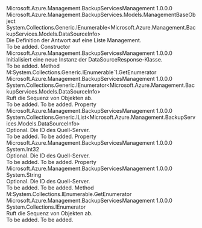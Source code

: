 <Type Name="DataSourceResponse" FullName="Microsoft.Azure.Management.BackupServices.Models.DataSourceResponse">
  <TypeSignature Language="C#" Value="public class DataSourceResponse : Microsoft.Azure.Management.BackupServices.Models.ManagementBaseObject, System.Collections.Generic.IEnumerable&lt;Microsoft.Azure.Management.BackupServices.Models.DataSourceInfo&gt;" />
  <TypeSignature Language="ILAsm" Value=".class public auto ansi beforefieldinit DataSourceResponse extends Microsoft.Azure.Management.BackupServices.Models.ManagementBaseObject implements class System.Collections.Generic.IEnumerable`1&lt;class Microsoft.Azure.Management.BackupServices.Models.DataSourceInfo&gt;, class System.Collections.IEnumerable" />
  <TypeSignature Language="DocId" Value="T:Microsoft.Azure.Management.BackupServices.Models.DataSourceResponse" />
  <TypeSignature Language="VB.NET" Value="Public Class DataSourceResponse&#xA;Inherits ManagementBaseObject&#xA;Implements IEnumerable(Of DataSourceInfo)" />
  <TypeSignature Language="F#" Value="type DataSourceResponse = class&#xA;    inherit ManagementBaseObject&#xA;    interface seq&lt;DataSourceInfo&gt;&#xA;    interface IEnumerable" />
  <AssemblyInfo>
    <AssemblyName>Microsoft.Azure.Management.BackupServicesManagement</AssemblyName>
    <AssemblyVersion>1.0.0.0</AssemblyVersion>
  </AssemblyInfo>
  <Base>
    <BaseTypeName>Microsoft.Azure.Management.BackupServices.Models.ManagementBaseObject</BaseTypeName>
  </Base>
  <Interfaces>
    <Interface>
      <InterfaceName>System.Collections.Generic.IEnumerable&lt;Microsoft.Azure.Management.BackupServices.Models.DataSourceInfo&gt;</InterfaceName>
    </Interface>
  </Interfaces>
  <Docs>
    <summary>
            Die Definition der Antwort auf eine Liste Management.
            </summary>
    <remarks>To be added.</remarks>
  </Docs>
  <Members>
    <Member MemberName=".ctor">
      <MemberSignature Language="C#" Value="public DataSourceResponse ();" />
      <MemberSignature Language="ILAsm" Value=".method public hidebysig specialname rtspecialname instance void .ctor() cil managed" />
      <MemberSignature Language="DocId" Value="M:Microsoft.Azure.Management.BackupServices.Models.DataSourceResponse.#ctor" />
      <MemberSignature Language="VB.NET" Value="Public Sub New ()" />
      <MemberType>Constructor</MemberType>
      <AssemblyInfo>
        <AssemblyName>Microsoft.Azure.Management.BackupServicesManagement</AssemblyName>
        <AssemblyVersion>1.0.0.0</AssemblyVersion>
      </AssemblyInfo>
      <Parameters />
      <Docs>
        <summary>
            Initialisiert eine neue Instanz der DataSourceResponse-Klasse.
            </summary>
        <remarks>To be added.</remarks>
      </Docs>
    </Member>
    <Member MemberName="GetEnumerator">
      <MemberSignature Language="C#" Value="public System.Collections.Generic.IEnumerator&lt;Microsoft.Azure.Management.BackupServices.Models.DataSourceInfo&gt; GetEnumerator ();" />
      <MemberSignature Language="ILAsm" Value=".method public hidebysig newslot virtual instance class System.Collections.Generic.IEnumerator`1&lt;class Microsoft.Azure.Management.BackupServices.Models.DataSourceInfo&gt; GetEnumerator() cil managed" />
      <MemberSignature Language="DocId" Value="M:Microsoft.Azure.Management.BackupServices.Models.DataSourceResponse.GetEnumerator" />
      <MemberSignature Language="VB.NET" Value="Public Function GetEnumerator () As IEnumerator(Of DataSourceInfo)" />
      <MemberSignature Language="F#" Value="abstract member GetEnumerator : unit -&gt; System.Collections.Generic.IEnumerator&lt;Microsoft.Azure.Management.BackupServices.Models.DataSourceInfo&gt;&#xA;override this.GetEnumerator : unit -&gt; System.Collections.Generic.IEnumerator&lt;Microsoft.Azure.Management.BackupServices.Models.DataSourceInfo&gt;" Usage="dataSourceResponse.GetEnumerator " />
      <MemberType>Method</MemberType>
      <Implements>
        <InterfaceMember>M:System.Collections.Generic.IEnumerable`1.GetEnumerator</InterfaceMember>
      </Implements>
      <AssemblyInfo>
        <AssemblyName>Microsoft.Azure.Management.BackupServicesManagement</AssemblyName>
        <AssemblyVersion>1.0.0.0</AssemblyVersion>
      </AssemblyInfo>
      <ReturnValue>
        <ReturnType>System.Collections.Generic.IEnumerator&lt;Microsoft.Azure.Management.BackupServices.Models.DataSourceInfo&gt;</ReturnType>
      </ReturnValue>
      <Parameters />
      <Docs>
        <summary>
            Ruft die Sequenz von Objekten ab.
            </summary>
        <returns>To be added.</returns>
        <remarks>To be added.</remarks>
      </Docs>
    </Member>
    <Member MemberName="Objects">
      <MemberSignature Language="C#" Value="public System.Collections.Generic.IList&lt;Microsoft.Azure.Management.BackupServices.Models.DataSourceInfo&gt; Objects { get; set; }" />
      <MemberSignature Language="ILAsm" Value=".property instance class System.Collections.Generic.IList`1&lt;class Microsoft.Azure.Management.BackupServices.Models.DataSourceInfo&gt; Objects" />
      <MemberSignature Language="DocId" Value="P:Microsoft.Azure.Management.BackupServices.Models.DataSourceResponse.Objects" />
      <MemberSignature Language="VB.NET" Value="Public Property Objects As IList(Of DataSourceInfo)" />
      <MemberSignature Language="F#" Value="member this.Objects : System.Collections.Generic.IList&lt;Microsoft.Azure.Management.BackupServices.Models.DataSourceInfo&gt; with get, set" Usage="Microsoft.Azure.Management.BackupServices.Models.DataSourceResponse.Objects" />
      <MemberType>Property</MemberType>
      <AssemblyInfo>
        <AssemblyName>Microsoft.Azure.Management.BackupServicesManagement</AssemblyName>
        <AssemblyVersion>1.0.0.0</AssemblyVersion>
      </AssemblyInfo>
      <ReturnValue>
        <ReturnType>System.Collections.Generic.IList&lt;Microsoft.Azure.Management.BackupServices.Models.DataSourceInfo&gt;</ReturnType>
      </ReturnValue>
      <Docs>
        <summary>
            Optional. Die ID des Quell-Server.
            </summary>
        <value>To be added.</value>
        <remarks>To be added.</remarks>
      </Docs>
    </Member>
    <Member MemberName="ResultCount">
      <MemberSignature Language="C#" Value="public int ResultCount { get; set; }" />
      <MemberSignature Language="ILAsm" Value=".property instance int32 ResultCount" />
      <MemberSignature Language="DocId" Value="P:Microsoft.Azure.Management.BackupServices.Models.DataSourceResponse.ResultCount" />
      <MemberSignature Language="VB.NET" Value="Public Property ResultCount As Integer" />
      <MemberSignature Language="F#" Value="member this.ResultCount : int with get, set" Usage="Microsoft.Azure.Management.BackupServices.Models.DataSourceResponse.ResultCount" />
      <MemberType>Property</MemberType>
      <AssemblyInfo>
        <AssemblyName>Microsoft.Azure.Management.BackupServicesManagement</AssemblyName>
        <AssemblyVersion>1.0.0.0</AssemblyVersion>
      </AssemblyInfo>
      <ReturnValue>
        <ReturnType>System.Int32</ReturnType>
      </ReturnValue>
      <Docs>
        <summary>
            Optional. Die ID des Quell-Server.
            </summary>
        <value>To be added.</value>
        <remarks>To be added.</remarks>
      </Docs>
    </Member>
    <Member MemberName="Skiptoken">
      <MemberSignature Language="C#" Value="public string Skiptoken { get; set; }" />
      <MemberSignature Language="ILAsm" Value=".property instance string Skiptoken" />
      <MemberSignature Language="DocId" Value="P:Microsoft.Azure.Management.BackupServices.Models.DataSourceResponse.Skiptoken" />
      <MemberSignature Language="VB.NET" Value="Public Property Skiptoken As String" />
      <MemberSignature Language="F#" Value="member this.Skiptoken : string with get, set" Usage="Microsoft.Azure.Management.BackupServices.Models.DataSourceResponse.Skiptoken" />
      <MemberType>Property</MemberType>
      <AssemblyInfo>
        <AssemblyName>Microsoft.Azure.Management.BackupServicesManagement</AssemblyName>
        <AssemblyVersion>1.0.0.0</AssemblyVersion>
      </AssemblyInfo>
      <ReturnValue>
        <ReturnType>System.String</ReturnType>
      </ReturnValue>
      <Docs>
        <summary>
            Optional. Die ID des Quell-Server.
            </summary>
        <value>To be added.</value>
        <remarks>To be added.</remarks>
      </Docs>
    </Member>
    <Member MemberName="System.Collections.IEnumerable.GetEnumerator">
      <MemberSignature Language="C#" Value="System.Collections.IEnumerator IEnumerable.GetEnumerator ();" />
      <MemberSignature Language="ILAsm" Value=".method hidebysig newslot virtual instance class System.Collections.IEnumerator System.Collections.IEnumerable.GetEnumerator() cil managed" />
      <MemberSignature Language="DocId" Value="M:Microsoft.Azure.Management.BackupServices.Models.DataSourceResponse.System#Collections#IEnumerable#GetEnumerator" />
      <MemberSignature Language="VB.NET" Value="Function GetEnumerator () As IEnumerator Implements IEnumerable.GetEnumerator" />
      <MemberType>Method</MemberType>
      <Implements>
        <InterfaceMember>M:System.Collections.IEnumerable.GetEnumerator</InterfaceMember>
      </Implements>
      <AssemblyInfo>
        <AssemblyName>Microsoft.Azure.Management.BackupServicesManagement</AssemblyName>
        <AssemblyVersion>1.0.0.0</AssemblyVersion>
      </AssemblyInfo>
      <ReturnValue>
        <ReturnType>System.Collections.IEnumerator</ReturnType>
      </ReturnValue>
      <Parameters />
      <Docs>
        <summary>
            Ruft die Sequenz von Objekten ab.
            </summary>
        <returns>To be added.</returns>
        <remarks>To be added.</remarks>
      </Docs>
    </Member>
  </Members>
</Type>